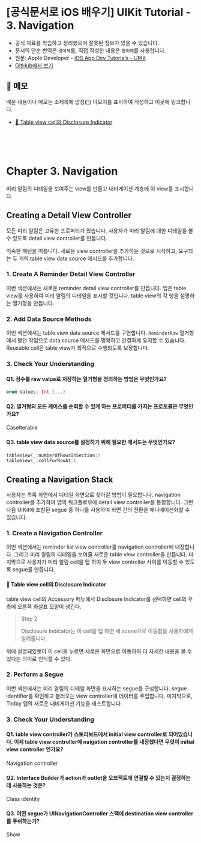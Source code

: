 # [공식문서로 iOS 배우기] UIKit Tutorial - 3. Navigation

- 공식 자료를 학습하고 정리했으며 잘못된 정보가 있을 수 있습니다.
- 문서의 단순 번역은 `경어체`를, 직접 작성한 내용은 `평어체`를 사용합니다.
- 원문: Apple Developer - [iOS App Dev Tutorials - UIKit](https://developer.apple.com/tutorials/app-dev-training)
- [GitHub에서 보기](https://github.com/KyungminLeeDev/learning-with-apple-official-resources)

## 📌 메모

배운 내용이나 메모는 소제목에 압정(`📌`) 이모지를 표시하여 작성하고 이곳에 링크합니다.

- [📌 Table view cell의 Disclosure Indicator](#-table-view-cell의-disclosure-indicator)

<br/><br/><br/>



# Chapter 3. Navigation

미리 알림의 디테일을 보여주는 view를 만들고 내비게이션 계층에 이 view를 표시합니다.

## Creating a Detail View Controller

모든 미리 알림은 고유한 프로퍼티가 있습니다. 사용자가 미리 알림에 대한 디테일을 볼 수 있도록 detail view controller를 만듭니다.  
  
익숙한 패턴을 따릅니다. 새로운 view controller을 추가하는 것으로 시작하고, 요구되는 두 개의 table view data source 메서드를 추가합니다.

### 1. Create A Reminder Detail View Controller

이번 섹션에서는 새로운 reminder detail view controller를 만듭니다. 앱은 table view를 사용하여 미리 알림의 디테일을 표시할 것입니다. table view의 각 행을 설명하는 열거형을 만듭니다.

### 2. Add Data Source Methods

이번 섹션에서는 table view data source 메서드를 구현합니다. `ReminderRow` 열거형에서 했던 작업으로 data source 메서드를 명확하고 간결하게 유지할 수 있습니다. Reusable cell은 table view가 최적으로 수행되도록 보장합니다.

### 3. Check Your Understanding

#### Q1. 정수를 raw value로 저장하는 열거형을 정의하는 방법은 무엇인가요?

~~~swift
enum Values: Int {...}
~~~

#### Q2. 열거형의 모든 케이스를 순회할 수 있게 하는 프로퍼티를 가지는 프로토콜은 무엇인가요?

CaseIterable

#### Q3. table view data source를 설정하기 위해 필요한 메서드는 무엇인가요?

~~~swift
tableView(_:numberOfRowsInSection:)
tableView(_:cellForRowAt:)
~~~



## Creating a Navigation Stack

사용자는 목록 화면에서 디테일 화면으로 찾아갈 방법이 필요합니다. navigation controller를 추가하여 앱의 워크플로우에 detail view controller를 통합합니다. 그런 다음 UIKit에 포함된 segue 중 하나를 사용하여 화면 간의 전환을 애니메이션화할 수 있습니다.

### 1. Create a Navigation Controller

이번 섹션에서는 reminder list view controller를 navigation controller에 내장합니다. 그리고 미리 알림의 디테일을 보여줄 새로운 table view controller을 만듭니다. 마지막으로 사용자가 미리 알림 cell을 탭 하여 두 view controller 사이를 이동할 수 있도록 segue를 만듭니다.

#### 📌 Table view cell의 Disclosure Indicator

table view cell의 Accessory 메뉴에서 Disclosure Indicator를 선택하면 cell의 우측에 오른쪽 화살표 모양이 생긴다.

> Step 2  
>  
> Disclosure Indicator는 이 cell을 탭 하면 새 scene으로 이동함을 사용자에게 알려줍니다.

위에 설명돼있듯이 이 cell을 누르면 새로운 화면으로 이동하여 더 자세한 내용을 볼 수 있다는 의미로 인식할 수 있다.

### 2. Perform a Segue

이번 섹션에서는 미리 알림의 디테일 화면을 표시하는 segue를 구성합니다. segue identifier를 확인하고 불러오는 view controller에 데이터를 주입합니다. 마지막으로, Today 앱의 새로운 내비게이션 기능을 테스트합니다.

### 3. Check Your Understanding

#### Q1. table view controller가 스토리보드에서 initial view controller로 되어있습니다. 이제 table view controller에 naigation controller를 내장했다면 무엇이 initial view controller 인가요?

Navigation controller

#### Q2. Interface Builder가 action과 outlet을 오브젝트에 연결할 수 있는지 결정하는 데 사용하는 것은?

Class identity

#### Q3. 어떤 segue가 UINavigationController 스택에 destination view controller를 푸쉬하는가?

Show

